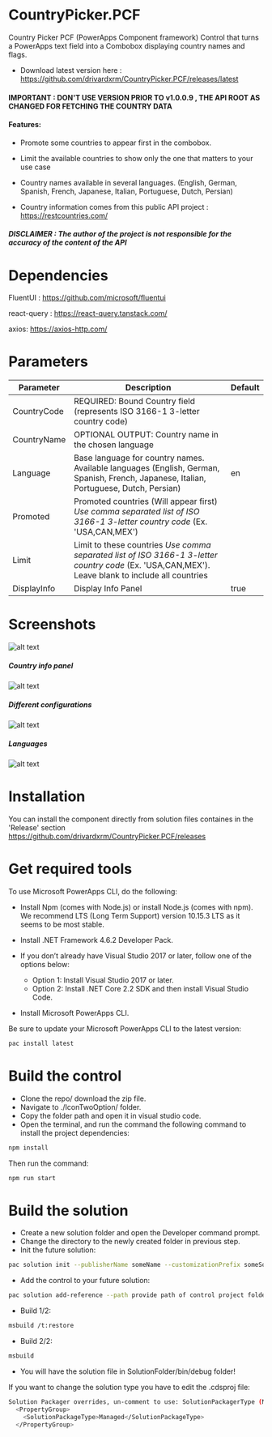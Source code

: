 # CountryPicker.PCF
Country Picker PCF (PowerApps Component framework) Control that turns a PowerApps text field into a Combobox displaying country names and flags.

* Download latest version here : https://github.com/drivardxrm/CountryPicker.PCF/releases/latest

#### IMPORTANT : DON'T USE VERSION PRIOR TO v1.0.0.9 , THE API ROOT AS CHANGED FOR FETCHING THE COUNTRY DATA 

#### Features:

* Promote some countries to appear first in the combobox.

* Limit the available countries to show only the one that matters to your use case

* Country names available in several languages. (English, German, Spanish, French, Japanese, Italian, Portuguese, Dutch, Persian)

* Country information comes from this public API project : https://restcountries.com/  
##### DISCLAIMER : The author of the project is not responsible for the accuracy of the content of the API


# Dependencies
FluentUI : https://github.com/microsoft/fluentui

react-query : https://react-query.tanstack.com/

axios: https://axios-http.com/


# Parameters
| Parameter         | Description                                                                                  | Default     |
|-------------------|----------------------------------------------------------------------------------------------|----------   |
| CountryCode  | REQUIRED: Bound Country field (represents ISO 3166-1 3-letter country code)                             |             |
| CountryName  | OPTIONAL OUTPUT: Country name in the chosen language                           |             |
| Language    | Base language for country names. Available languages (English, German, Spanish, French, Japanese, Italian, Portuguese, Dutch, Persian)                                                    | en |
| Promoted   | Promoted countries (Will appear first) *Use comma separated list of ISO 3166-1 3-letter country code* (Ex. 'USA,CAN,MEX') |   |
| Limit    | Limit to these countries *Use comma separated list of ISO 3166-1 3-letter country code* (Ex. 'USA,CAN,MEX'). Leave blank to include all countries|      |
| DisplayInfo   | Display Info Panel   | true        |


# Screenshots
![alt text](https://github.com/drivardxrm/CountryPicker.PCF/blob/master/images/CountryPicker_Main.png?raw=true)

##### Country info panel
![alt text](https://github.com/drivardxrm/CountryPicker.PCF/blob/master/images/CountryPicker_Panel.png?raw=true)

##### Different configurations
![alt text](https://github.com/drivardxrm/CountryPicker.PCF/blob/master/images/CountryPicker_feats.gif?raw=true)

##### Languages
![alt text](https://github.com/drivardxrm/CountryPicker.PCF/blob/master/images/country_picker_lang.gif?raw=true)


# Installation
You can install the component directly from solution files containes in the 'Release' section
https://github.com/drivardxrm/CountryPicker.PCF/releases

# Get required tools

To use Microsoft PowerApps CLI, do the following:

* Install Npm (comes with Node.js) or install Node.js (comes with npm). We recommend LTS (Long Term Support) version 10.15.3 LTS as it seems to be most stable.

* Install .NET Framework 4.6.2 Developer Pack.

* If you don’t already have Visual Studio 2017 or later, follow one of the options below:

  * Option 1: Install Visual Studio 2017 or later.
  * Option 2: Install .NET Core 2.2 SDK and then install Visual Studio Code.
* Install Microsoft PowerApps CLI.

Be sure to update your Microsoft PowerApps CLI to the latest version: 
```bash
pac install latest
```
# Build the control

* Clone the repo/ download the zip file.
* Navigate to ./IconTwoOption/ folder.
* Copy the folder path and open it in visual studio code.
* Open the terminal, and run the command the following command to install the project dependencies:
```bash
npm install
```
Then run the command:
```bash
npm run start
```
# Build the solution

* Create a new solution folder and open the Developer command prompt.
* Change the directory to the newly created folder in previous step.
* Init the future solution:
```bash
pac solution init --publisherName someName --customizationPrefix someSolutionPrefix
``` 
* Add the control to your future solution:
```bash
pac solution add-reference --path provide path of control project folder where the pcf.proj is available
``` 
* Build 1/2:
```bash
msbuild /t:restore
``` 
* Build 2/2:
```bash
msbuild
``` 
* You will have the solution file in SolutionFolder/bin/debug folder!

If you want to change the solution type you have to edit the .cdsproj file:
```bash
Solution Packager overrides, un-comment to use: SolutionPackagerType (Managed, Unmanaged, Both)
  <PropertyGroup>
    <SolutionPackageType>Managed</SolutionPackageType>
  </PropertyGroup>

  ```
 
 

